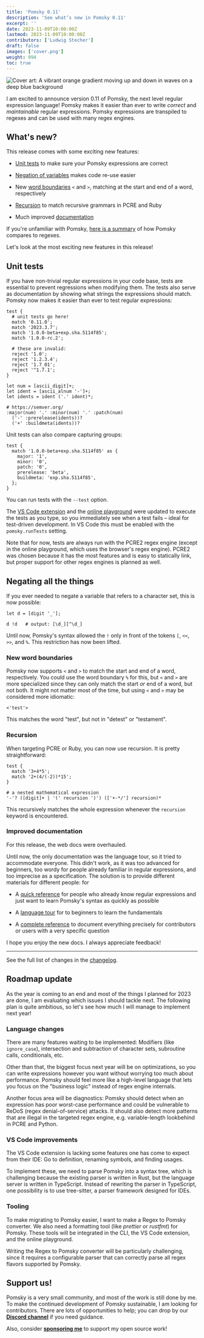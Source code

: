 ```yaml
---
title: 'Pomsky 0.11'
description: 'See what’s new in Pomsky 0.11'
excerpt: ''
date: 2023-11-09T10:00:00Z
lastmod: 2023-11-09T10:00:00Z
contributors: ['Ludwig Stecher']
draft: false
images: ['cover.png']
weight: 994
toc: true
---
```


![Cover art: A vibrant orange gradient moving up and down in waves on a deep blue background](cover.png)

I am excited to announce version 0.11 of Pomsky, the next level regular expression language! Pomsky makes it easier than ever to write _correct_ and _maintainable_ regular expressions. Pomsky expressions are transpiled to regexes and can be used with many regex engines.

## What's new?

This release comes with some exciting new features:

<div class="big-list">

- [Unit tests](#unit-tests) to make sure your Pomsky expressions are correct

- [Negation of variables](#negating-all-the-things) makes code re-use easier

- New [word boundaries](#new-word-boundaries) `<` and `>`, matching at the start and end of a word, respectively

- [Recursion](#recursion) to match recursive grammars in PCRE and Ruby

- Much improved [documentation](#improved-docs)

</div>

If you're unfamiliar with Pomsky, [here is a summary](/docs/get-started/quick-reference) of how Pomsky compares to regexes.

Let's look at the most exciting new features in this release!

## Unit tests

If you have non-trivial regular expressions in your code base, tests are essential to prevent regressions when modifying them. The tests also serve as documentation by showing what strings the expressions should match. Pomsky now makes it easier than ever to test regular expressions:

```pomsky
test {
  # unit tests go here!
  match '0.11.0';
  match '2023.3.7';
  match '1.0.0-beta+exp.sha.5114f85';
  match '1.0.0-rc.2';

  # these are invalid:
  reject '1.0';
  reject '1.2.3.4';
  reject '1.7_01';
  reject '^1.7.1';
}

let num = [ascii_digit]+;
let ident = [ascii_alnum '-']+;
let idents = ident ('.' ident)*;

# https://semver.org/
:major(num) '.' :minor(num) '.' :patch(num)
  ('-' :prerelease(idents))?
  ('+' :buildmeta(idents))?
```

Unit tests can also compare capturing groups:

```pomsky
test {
  match '1.0.0-beta+exp.sha.5114f85' as {
    major: '1',
    minor: '0',
    patch: '0',
    prerelease: 'beta',
    buildmeta: 'exp.sha.5114f85',
  };
}
```

You can run tests with the `--test` option.

The [VS Code extension](https://marketplace.visualstudio.com/items?itemName=pomsky-lang.pomsky-vscode) and the [online playground](https://playground.pomsky-lang.org/) were updated to execute the tests as you type, so you immediately see when a test fails – ideal for test-driven development. In VS Code this must be enabled with the `pomsky.runTests` setting.

Note that for now, tests are always run with the PCRE2 regex engine (except in the online playground, which uses the browser's regex engine). PCRE2 was chosen because it has the most features and is easy to statically link, but proper support for other regex engines is planned as well.

## Negating all the things

If you ever needed to negate a variable that refers to a character set, this is now possible:

```pomsky
let d = [digit '_'];

d !d   # output: [\d_][^\d_]
```

Until now, Pomsky's syntax allowed the `!` only in front of the tokens `[`, `<<`, `>>`, and `%`. This restriction has now been lifted.

### New word boundaries

Pomsky now supports `<` and `>` to match the start and end of a word, respectively. You could use the word boundary `%` for this, but `<` and `>` are more specialized since they can only match the start _or_ end of a word, but not both. It might not matter most of the time, but using `<` and `>` may be considered more idiomatic:

```pomsky
<'test'>
```

This matches the word "test", but not in "detest" or "testament".

### Recursion

When targeting PCRE or Ruby, you can now use recursion. It is pretty straightforward:

```pomsky
test {
  match '3+4*5';
  match '2+(4/(-2))*15';
}

# a nested mathematical expression
'-'? ([digit]+ | '(' recursion ')') (['+-*/'] recursion)*
```

This recursively matches the whole expression whenever the `recursion` keyword is encountered.

### Improved documentation

For this release, the web docs were overhauled.

Until now, the only documentation was the language tour, so it tried to accommodate everyone. This didn't work, as it was too advanced for beginners, too wordy for people already familiar in regular expressions, and too imprecise as a specification. The solution is to provide different materials for different people:
for

- A [quick reference](/docs/get-started/quick-reference/) for people who already know regular expressions and just want to learn Pomsky's syntax as quickly as possible

- A [language tour](/docs/language-tour/strings/) for to beginners to learn the fundamentals

- A [complete reference](/docs/reference/grammar/) to document everything precisely for contributors or users with a very specific question

I hope you enjoy the new docs. I always appreciate feedback!

---

See the full list of changes in the [changelog](https://github.com/pomsky-lang/pomsky/blob/v0.11/CHANGELOG.md).

## Roadmap update

As the year is coming to an end and most of the things I planned for 2023 are done, I am evaluating which issues I should tackle next. The following plan is quite ambitious, so let's see how much I will manage to implement next year!

### Language changes

There are many features waiting to be implemented: Modifiers (like `ignore_case`), intersection and subtraction of character sets, subroutine calls, conditionals, etc.

Other than that, the biggest focus next year will be on optimizations, so you can write expressions however you want without worrying too much about performance. Pomsky should feel more like a high-level language that lets you focus on the "business logic" instead of regex engine internals.

Another focus area will be diagnostics: Pomsky should detect when an expression has poor worst-case performance and could be vulnerable to ReDoS (regex denial-of-service) attacks. It should also detect more patterns that are illegal in the targeted regex engine, e.g. variable-length lookbehind in PCRE and Python.

### VS Code improvements

The VS Code extension is lacking some features one has come to expect from their IDE: Go to definition, renaming symbols, and finding usages.

To implement these, we need to parse Pomsky into a syntax tree, which is challenging because the existing parser is written in Rust, but the language server is written in TypeScript. Instead of rewriting the parser in TypeScript, one possibility is to use tree-sitter, a parser framework designed for IDEs.

### Tooling

To make migrating to Pomsky easier, I want to make a Regex to Pomsky converter. We also need a formatting tool (like _prettier_ or _rustfmt_) for Pomsky. These tools will be integrated in the CLI, the VS Code extension, and the online playground.

Writing the Regex to Pomsky converter will be particularly challenging, since it requires a configurable parser that can correctly parse all regex flavors supported by Pomsky.

## Support us!

Pomsky is a very small community, and most of the work is still done by me. To make the continued development of Pomsky sustainable, I am looking for contributors. There are lots of opportunities to help; you can drop by our [**Discord channel**](https://discord.gg/uwap2uxMFp) if you need guidance.

Also, consider [**sponsoring me**](https://github.com/sponsors/Aloso) to support my open source work!
